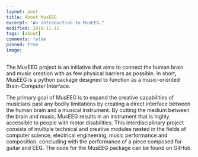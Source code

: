 ```yaml
---
layout: post
title: About MusEEG
excerpt: "An introduction to MusEEG."
modified: 2019-11-11
tags: [about]
comments: false
pinned: true
image:
---
```

The MusEEG project is an initiative that aims to connect the human brain and music creation with as few physical barriers as possible. In short, MusEEG is a python package designed to function as a music-oriented Brain-Computer Interface.

The primary goal of MusEEG is to expand the creative capabilities of musicians past any bodily limitations by creating a direct interface between the human brain and a musical instrument. By cutting the medium between the brain and music, MusEEG results in an instrument that is highly accessible to people with motor disabilities. This interdisciplinary project consists of multiple technical and creative modules nested in the fields of computer science, electrical engineering, music performance and composition, concluding with the performance of a piece composed for guitar and EEG.
The code for the MusEEG package can be found on GitHub.
